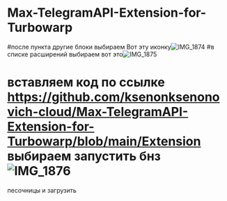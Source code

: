 # Max-TelegramAPI-Extension-for-Turbowarp 
#после пункта другие блоки выбираем
Вот эту иконку![IMG_1874](https://github.com/user-attachments/assets/ab16c37c-1ba6-4011-b12e-2a50a7a86f0a)
#в списке расширений выбираем вот это![IMG_1875](https://github.com/user-attachments/assets/0f8798eb-ed27-42b3-a764-60baee01c9bc)
# вставляем код по ссылке https://github.com/ksenonksenonovich-cloud/Max-TelegramAPI-Extension-for-Turbowarp/blob/main/Extension выбираем запустить бнз ![IMG_1876](https://github.com/user-attachments/assets/d73381e7-f921-4efc-950c-9a26096c34c4)
песочницы и загрузить
